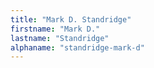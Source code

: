 ```yaml
---
title: "Mark D. Standridge"
firstname: "Mark D."
lastname: "Standridge"
alphaname: "standridge-mark-d"
---
```

